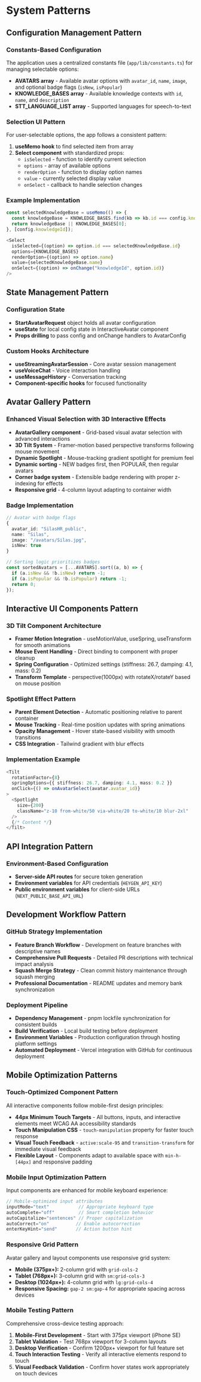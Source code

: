 # System Patterns

## Configuration Management Pattern

### Constants-Based Configuration
The application uses a centralized constants file (`app/lib/constants.ts`) for managing selectable options:

*   **AVATARS array** - Available avatar options with `avatar_id`, `name`, `image`, and optional badge flags (`isNew`, `isPopular`)
*   **KNOWLEDGE_BASES array** - Available knowledge contexts with `id`, `name`, and `description`
*   **STT_LANGUAGE_LIST array** - Supported languages for speech-to-text

### Selection UI Pattern
For user-selectable options, the app follows a consistent pattern:

1. **useMemo hook** to find selected item from array
2. **Select component** with standardized props:
   - `isSelected` - function to identify current selection
   - `options` - array of available options
   - `renderOption` - function to display option names
   - `value` - currently selected display value
   - `onSelect` - callback to handle selection changes

### Example Implementation
```typescript
const selectedKnowledgeBase = useMemo(() => {
  const knowledgeBase = KNOWLEDGE_BASES.find(kb => kb.id === config.knowledgeId);
  return knowledgeBase || KNOWLEDGE_BASES[0];
}, [config.knowledgeId]);

<Select
  isSelected={(option) => option.id === selectedKnowledgeBase.id}
  options={KNOWLEDGE_BASES}
  renderOption={(option) => option.name}
  value={selectedKnowledgeBase.name}
  onSelect={(option) => onChange("knowledgeId", option.id)}
/>
```

## State Management Pattern

### Configuration State
*   **StartAvatarRequest** object holds all avatar configuration
*   **useState** for local config state in InteractiveAvatar component
*   **Props drilling** to pass config and onChange handlers to AvatarConfig

### Custom Hooks Architecture
*   **useStreamingAvatarSession** - Core avatar session management
*   **useVoiceChat** - Voice interaction handling
*   **useMessageHistory** - Conversation tracking
*   **Component-specific hooks** for focused functionality

## Avatar Gallery Pattern

### Enhanced Visual Selection with 3D Interactive Effects
*   **AvatarGallery component** - Grid-based visual avatar selection with advanced interactions
*   **3D Tilt System** - Framer-motion based perspective transforms following mouse movement
*   **Dynamic Spotlight** - Mouse-tracking gradient spotlight for premium feel
*   **Dynamic sorting** - NEW badges first, then POPULAR, then regular avatars
*   **Corner badge system** - Extensible badge rendering with proper z-indexing for effects
*   **Responsive grid** - 4-column layout adapting to container width

### Badge Implementation
```typescript
// Avatar with badge flags
{
  avatar_id: "SilasHR_public",
  name: "Silas", 
  image: "/avatars/Silas.jpg",
  isNew: true
}

// Sorting logic prioritizes badges
const sortedAvatars = [...AVATARS].sort((a, b) => {
  if (a.isNew && !b.isNew) return -1;
  if (a.isPopular && !b.isPopular) return -1;
  return 0;
});
```

## Interactive UI Components Pattern

### 3D Tilt Component Architecture
*   **Framer Motion Integration** - useMotionValue, useSpring, useTransform for smooth animations
*   **Mouse Event Handling** - Direct binding to component with proper cleanup
*   **Spring Configuration** - Optimized settings (stiffness: 26.7, damping: 4.1, mass: 0.2)
*   **Transform Template** - perspective(1000px) with rotateX/rotateY based on mouse position

### Spotlight Effect Pattern
*   **Parent Element Detection** - Automatic positioning relative to parent container
*   **Mouse Tracking** - Real-time position updates with spring animations
*   **Opacity Management** - Hover state-based visibility with smooth transitions
*   **CSS Integration** - Tailwind gradient with blur effects

### Implementation Example
```typescript
<Tilt
  rotationFactor={8}
  springOptions={{ stiffness: 26.7, damping: 4.1, mass: 0.2 }}
  onClick={() => onAvatarSelect(avatar.avatar_id)}
>
  <Spotlight
    size={200}
    className="z-10 from-white/50 via-white/20 to-white/10 blur-2xl"
  />
  {/* Content */}
</Tilt>
```

## API Integration Pattern

### Environment-Based Configuration
*   **Server-side API routes** for secure token generation
*   **Environment variables** for API credentials (`HEYGEN_API_KEY`)
*   **Public environment variables** for client-side URLs (`NEXT_PUBLIC_BASE_API_URL`)

## Development Workflow Pattern

### GitHub Strategy Implementation
*   **Feature Branch Workflow** - Development on feature branches with descriptive names
*   **Comprehensive Pull Requests** - Detailed PR descriptions with technical impact analysis
*   **Squash Merge Strategy** - Clean commit history maintenance through squash merging
*   **Professional Documentation** - README updates and memory bank synchronization

### Deployment Pipeline
*   **Dependency Management** - pnpm lockfile synchronization for consistent builds
*   **Build Verification** - Local build testing before deployment
*   **Environment Variables** - Production configuration through hosting platform settings
*   **Automated Deployment** - Vercel integration with GitHub for continuous deployment

## Mobile Optimization Patterns

### Touch-Optimized Component Pattern
All interactive components follow mobile-first design principles:

*   **44px Minimum Touch Targets** - All buttons, inputs, and interactive elements meet WCAG AA accessibility standards
*   **Touch Manipulation CSS** - `touch-manipulation` property for faster touch response
*   **Visual Touch Feedback** - `active:scale-95` and `transition-transform` for immediate visual feedback
*   **Flexible Layout** - Components adapt to available space with `min-h-[44px]` and responsive padding

### Mobile Input Optimization Pattern
Input components are enhanced for mobile keyboard experience:

```typescript
// Mobile-optimized input attributes
inputMode="text"           // Appropriate keyboard type
autoComplete="off"         // Smart completion behavior
autoCapitalize="sentences" // Proper capitalization
autoCorrect="on"          // Enable autocorrection
enterKeyHint="send"       // Action button hint
```

### Responsive Grid Pattern
Avatar gallery and layout components use responsive grid system:

*   **Mobile (375px+):** 2-column grid with `grid-cols-2`
*   **Tablet (768px+):** 3-column grid with `sm:grid-cols-3`
*   **Desktop (1024px+):** 4-column grid with `lg:grid-cols-4`
*   **Responsive Spacing:** `gap-2 sm:gap-4` for appropriate spacing across devices

### Mobile Testing Pattern
Comprehensive cross-device testing approach:

1. **Mobile-First Development** - Start with 375px viewport (iPhone SE)
2. **Tablet Validation** - Test 768px viewport for 3-column layouts
3. **Desktop Verification** - Confirm 1200px+ viewport for full feature set
4. **Touch Interaction Testing** - Verify all interactive elements respond to touch
5. **Visual Feedback Validation** - Confirm hover states work appropriately on touch devices
